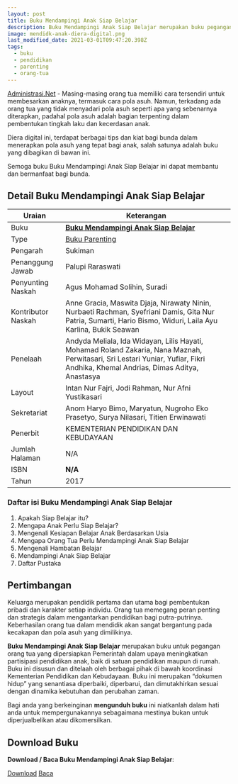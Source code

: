 ```yaml
---
layout: post
title: Buku Mendampingi Anak Siap Belajar
description: Buku Mendampingi Anak Siap Belajar merupakan buku pegangan orang tua yang berisi kiat-kiat mendampingi anak agar siap belajar.
image: mendidk-anak-diera-digital.png
last_modified_date: 2021-03-01T09:47:20.398Z
tags:
  - buku
  - pendidikan
  - parenting
  - orang-tua
---
```


[Administrasi.Net](https://administrasi.net "Administrasi.Net") - Masing-masing orang tua memiliki cara tersendiri untuk membesarkan anaknya, termasuk cara pola asuh. Namun, terkadang ada orang tua yang tidak menyadari pola asuh seperti apa yang sebenarnya diterapkan, padahal pola asuh adalah bagian terpenting dalam pembentukan tingkah laku dan kecerdasan anak.

Diera digital ini, terdapat berbagai tips dan kiat bagi bunda dalam menerapkan pola asuh yang tepat bagi anak, salah satunya adalah buku yang dibagikan di bawan ini.

Semoga buku  Buku Mendampingi Anak Siap Belajar ini dapat membantu dan bermanfaat bagi bunda.

## Detail Buku Mendampingi Anak Siap Belajar

|Uraian|Keterangan|
| --- | --- |
|Buku|<a href="/bse/buku-mendampingi-anak-siap-belajar" title="Buku Mendampingi Anak Siap Belajar"><strong>Buku Mendampingi Anak Siap Belajar</strong></a>|
|Type|<a href="/bse/parenting" title="Buku Parenting" target="_blank">Buku Parenting</a>|
|Pengarah|Sukiman|
|Penanggung Jawab|Palupi Raraswati|
|Penyunting Naskah|Agus Mohamad Solihin, Suradi|
|Kontributor Naskah|Anne Gracia, Maswita Djaja, Nirawaty Ninin, Nurbaeti Rachman, Syefriani Damis, Gita Nur Patria, Sumarti, Hario Bismo, Widuri, Laila Ayu Karlina, Bukik Seawan|
|Penelaah|Andyda Meliala, Ida Widayan, Lilis Hayati, Mohamad Roland Zakaria, Nana Maznah, Perwitasari, Sri Lestari Yuniar, Yufiar, Fikri Andhika, Khemal Andrias, Dimas Aditya, Anastasya|
|Layout|Intan Nur Fajri, Jodi Rahman, Nur Afni Yustikasari|
|Sekretariat|Anom Haryo Bimo, Maryatun, Nugroho Eko Prasetyo, Surya Nilasari, Titien Erwinawati|
|Penerbit|KEMENTERIAN PENDIDIKAN DAN KEBUDAYAAN|
|Jumlah Halaman|N/A|
|ISBN|<strong>N/A</strong>|
|Tahun|2017|

### Daftar isi Buku Mendampingi Anak Siap Belajar
1. Apakah Siap Belajar itu?
2. Mengapa Anak Perlu Siap Belajar? 
3. Mengenali Kesiapan Belajar Anak Berdasarkan Usia 
4. Mengapa Orang Tua Perlu Mendampingi Anak Siap Belajar 
5. Mengenali Hambatan Belajar 
6. Mendampingi Anak Siap Belajar 
7. Daftar Pustaka 

## Pertimbangan

Keluarga merupakan pendidik pertama dan utama bagi pembentukan pribadi dan karakter setiap individu. Orang tua memegang peran penting dan strategis dalam mengantarkan pendidikan bagi putra-putrinya. Keberhasilan orang tua dalam mendidik akan sangat bergantung pada kecakapan dan pola asuh yang dimilikinya.

**Buku Mendampingi Anak Siap Belajar** merupakan buku untuk pegangan orang tua yang dipersiapkan Pemerintah dalam upaya meningkatkan partisipasi pendidikan anak, baik di satuan pendidikan maupun di rumah. Buku ini disusun dan ditelaah oleh berbagai pihak di bawah koordinasi Kementerian Pendidikan dan Kebudayaan. Buku ini merupakan “dokumen hidup” yang senantiasa diperbaiki, diperbarui, dan dimutakhirkan sesuai dengan dinamika kebutuhan dan perubahan zaman.

Bagi anda yang berkeinginan <b>mengunduh buku</b> ini niatkanlah dalam hati anda untuk mempergunakannya sebagaimana mestinya bukan untuk diperjualbelikan atau dikomersilkan.
  
## Download Buku
**Download / Baca Buku Mendampingi Anak Siap Belajar**:
<p class="center"><a class="button download" href="https://docs.google.com/uc?export=download&id=1CCQ8Kpm5GdKMGZl61EpesT3aIn2odkyr" rel="nofollow" target="_blank" title="Download Buku Mendampingi Anak Siap Belajar">Download</a>
<a class="button demo open-dialog" href="https://drive.google.com/file/d/1CCQ8Kpm5GdKMGZl61EpesT3aIn2odkyr/preview" rel="nofollow" target="_blank" title="Baca Buku Mendampingi Anak Siap Belajar">Baca</a></p>
